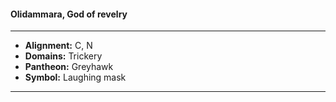 #### Olidammara, God of revelry
___

- **Alignment:** C, N
- **Domains:** Trickery
- **Pantheon:** Greyhawk
- **Symbol:** Laughing mask
___
